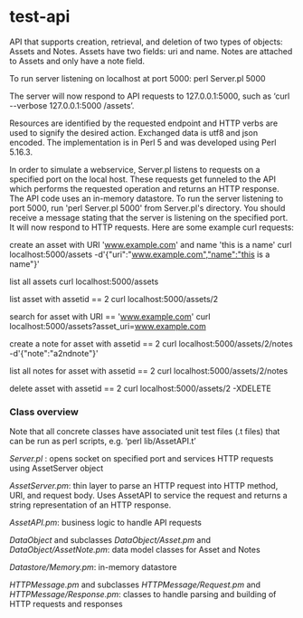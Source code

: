 # test-api

API that supports creation, retrieval, and deletion of two types of objects: Assets and Notes. Assets have two fields: uri and name. Notes are attached to Assets and only have a note field.

To run server listening on localhost at port 5000: 
perl Server.pl 5000

The server will now respond to API requests to 127.0.0.1:5000, such as ‘curl --verbose 127.0.0.1:5000 /assets’.

Resources are identified by the requested endpoint and HTTP verbs are used to signify the desired action. Exchanged data is utf8 and json encoded. The implementation is in Perl 5 and was developed using Perl 5.16.3.

In order to simulate a webservice, Server.pl listens to requests on a specified port on the local host. These requests get funneled to the API which performs the requested operation and returns an HTTP response. The API code uses an in-memory datastore. To run the server listening to port 5000, run 'perl Server.pl 5000' from Server.pl's directory. You should receive a message stating that the server is listening on the specified port. It will now respond to HTTP requests. Here are some example curl requests:

create an asset with URI 'www.example.com' and name 'this is a name'
curl localhost:5000/assets -d'{"uri":"www.example.com","name":"this is a name"}'

list all assets
curl localhost:5000/assets

list asset with assetid == 2
curl localhost:5000/assets/2

search for asset with URI == 'www.example.com'
curl localhost:5000/assets?asset_uri=www.example.com

create a note for asset with assetid == 2
curl localhost:5000/assets/2/notes -d'{"note":"a2ndnote"}'

list all notes for asset with assetid == 2
curl localhost:5000/assets/2/notes 

delete asset with assetid == 2
curl localhost:5000/assets/2 -XDELETE

### Class overview 

Note that all concrete classes have associated unit test files (.t files) that can be run as perl scripts, e.g. ‘perl lib/AssetAPI.t’

*Server.pl* <port> <max queue size>: opens socket on specified port and services HTTP requests using AssetServer object

*AssetServer.pm*: thin layer to parse an HTTP request into HTTP method, URI, and request body. Uses AssetAPI to service the request and returns a string representation of an HTTP response.

*AssetAPI.pm*: business logic to handle API requests

*DataObject* and subclasses *DataObject/Asset.pm* and *DataObject/AssetNote.pm*: data model classes for Asset and Notes

*Datastore/Memory.pm*: in-memory datastore

*HTTPMessage.pm* and subclasses *HTTPMessage/Request.pm* and *HTTPMessage/Response.pm*: classes to handle parsing and building of HTTP requests and responses
